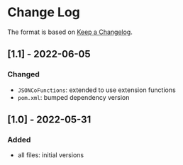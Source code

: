 # Change Log

The format is based on [Keep a Changelog](http://keepachangelog.com/).

## [1.1] - 2022-06-05
### Changed
- `JSONCoFunctions`: extended to use extension functions
- `pom.xml`: bumped dependency version

## [1.0] - 2022-05-31
### Added
- all files: initial versions
